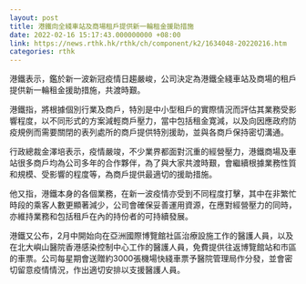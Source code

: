 ```yaml
---
layout: post
title: 港鐵向全綫車站及商場租戶提供新一輪租金援助措施
date: 2022-02-16 15:17:43.000000000 +08:00
link: https://news.rthk.hk/rthk/ch/component/k2/1634048-20220216.htm
categories: rthk
---
```


港鐵表示，鑑於新一波新冠疫情日趨嚴峻，公司決定為港鐵全綫車站及商場的租戶提供新一輪租金援助措施，共渡時艱。

港鐵指，將根據個別行業及商戶，特別是中小型租戶的實際情況而評估其業務受影響程度，以不同形式的方案減輕商戶壓力，當中包括租金寛減，以及向因應政府防疫規例而需要關閉的表列處所的商戶提供特別援助，並與各商戶保持密切溝通。

行政總裁金澤培表示，疫情嚴竣，不少業界都面對沉重的經營壓力，港鐵商場及車站很多商戶均為公司多年的合作夥伴，為了與大家共渡時艱，會繼續根據業務性質和規模、受影響的程度等，為商戶提供最適切的援助措施。

他又指，港鐵本身的各個業務，在新一波疫情亦受到不同程度打擊，其中在非繁忙時段的乘客人數更顯著減少，公司會確保妥善運用資源，在應對經營壓力的同時，亦維持業務和包括租戶在內的持份者的可持續發展。

港鐵又公布，2月中開始向在亞洲國際博覽館社區治療設施工作的醫護人員，以及在北大嶼山醫院香港感染控制中心工作的醫護人員，免費提供往返博覽館站和市區的車票。公司每星期會送贈約3000張機場快綫車票予醫院管理局作分發，並會密切留意疫情情況，作出適切安排以支援醫護人員。
